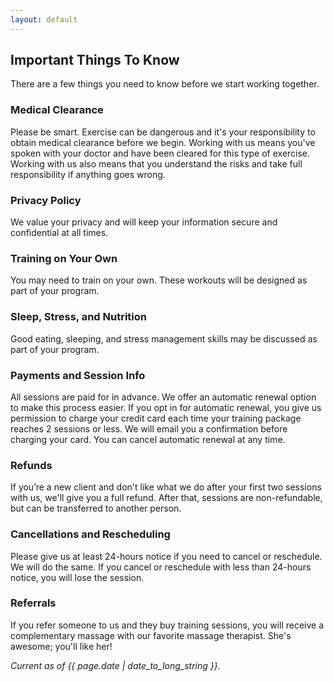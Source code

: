 ```yaml
---
layout: default
---
```

## Important Things To Know
There are a few things you need to know before we start working together.

### Medical Clearance
Please be smart. Exercise can be dangerous and it's your responsibility to obtain medical clearance before we begin. Working with us means you've spoken with your doctor and have been cleared for this type of exercise. Working with us also means that you understand the risks and take full responsibility if anything goes wrong. 

### Privacy Policy
We value your privacy and will keep your information secure and confidential at all times. 

### Training on Your Own
You may need to train on your own. These workouts will be designed as part of your program.

### Sleep, Stress, and Nutrition
Good eating, sleeping, and stress management skills may be discussed as part of your program. 

### Payments and Session Info
All sessions are paid for in advance. We offer an automatic renewal option to make this process easier. If you opt in for automatic renewal, you give us permission to charge your credit card each time your training package reaches 2 sessions or less. We will email you a confirmation before charging your card. You can cancel automatic renewal at any time.

### Refunds
If you’re a new client and don't like what we do after your first two sessions with us, we'll give you a full refund. After that, sessions are non-refundable, but can be transferred to another person.

### Cancellations and Rescheduling
Please give us at least 24-hours notice if you need to cancel or reschedule. We will do the same. If you cancel or reschedule with less than 24-hours notice, you will lose the session.

### Referrals
If you refer someone to us and they buy training sessions, you will receive a complementary massage with our favorite massage therapist. She's awesome; you'll like her!

*Current as of {{ page.date | date_to_long_string }}.*